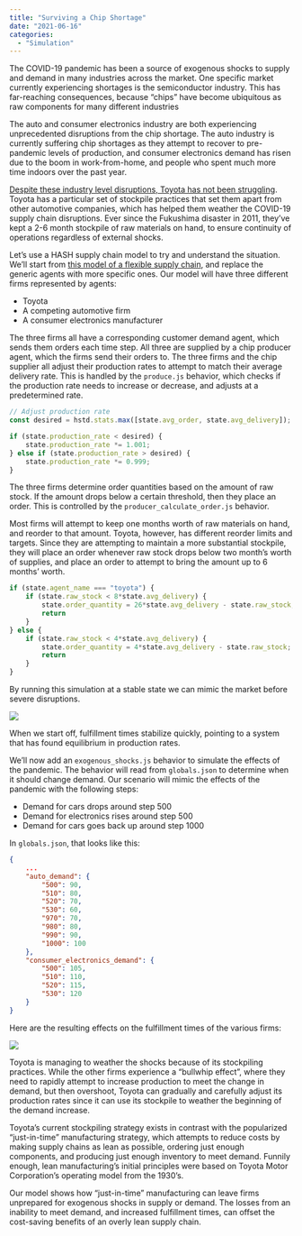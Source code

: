 ```yaml
---
title: "Surviving a Chip Shortage"
date: "2021-06-16"
categories: 
  - "Simulation"
---
```


The COVID-19 pandemic has been a source of exogenous shocks to supply and demand in many industries across the market. One specific market currently experiencing shortages is the semiconductor industry. This has far-reaching consequences, because “chips” have become ubiquitous as raw components for many different industries

The auto and consumer electronics industry are both experiencing unprecedented disruptions from the chip shortage. The auto industry is currently suffering chip shortages as they attempt to recover to pre-pandemic levels of production, and consumer electronics demand has risen due to the boom in work-from-home, and people who spent much more time indoors over the past year.

[Despite these industry level disruptions, Toyota has not been struggling](https://www.bloomberg.com/news/articles/2021-04-07/how-toyota-s-supply-chain-helped-it-weather-the-chip-shortage). Toyota has a particular set of stockpile practices that set them apart from other automotive companies, which has helped them weather the COVID-19 supply chain disruptions. Ever since the Fukushima disaster in 2011, they’ve kept a 2-6 month stockpile of raw materials on hand, to ensure continuity of operations regardless of external shocks.

Let’s use a HASH supply chain model to try and understand the situation. We’ll start from [this model of a flexible supply chain](https://hash.ai/@hash/flexible-supply-chain), and replace the generic agents with more specific ones. Our model will have three different firms represented by agents:

- Toyota
- A competing automotive firm
- A consumer electronics manufacturer

The three firms all have a corresponding customer demand agent, which sends them orders each time step. All three are supplied by a chip producer agent, which the firms send their orders to. The three firms and the chip supplier all adjust their production rates to attempt to match their average delivery rate. This is handled by the `produce.js` behavior, which checks if the production rate needs to increase or decrease, and adjusts at a predetermined rate.

```javascript
// Adjust production rate
const desired = hstd.stats.max([state.avg_order, state.avg_delivery]);

if (state.production_rate < desired) {
    state.production_rate *= 1.001;
} else if (state.production_rate > desired) {
    state.production_rate *= 0.999;
}
```

The three firms determine order quantities based on the amount of raw stock. If the amount drops below a certain threshold, then they place an order. This is controlled by the `producer_calculate_order.js` behavior.

Most firms will attempt to keep one months worth of raw materials on hand, and reorder to that amount. Toyota, however, has different reorder limits and targets. Since they are attempting to maintain a more substantial stockpile, they will place an order whenever raw stock drops below two month’s worth of supplies, and place an order to attempt to bring the amount up to 6 months’ worth.

```javascript
if (state.agent_name === "toyota") {
    if (state.raw_stock < 8*state.avg_delivery) {
        state.order_quantity = 26*state.avg_delivery - state.raw_stock;
        return
    }
} else {
    if (state.raw_stock < 4*state.avg_delivery) {
        state.order_quantity = 4*state.avg_delivery - state.raw_stock;
        return
    }
}
```

By running this simulation at a stable state we can mimic the market before severe disruptions.

![](https://lh5.googleusercontent.com/-5HPAj8tOAjAcbXWXtGhihzyhUrhdBT8hrDf7Ge3u2w2BkpUleet93-w_nyKR62OD2DF7_F_90THrdD21sqHGLc1zuxY5zYfgwZiebeb0qQ-IMtsPoq720ahxlyMF6Zk1sm58xgu)

When we start off, fulfillment times stabilize quickly, pointing to a system that has found equilibrium in production rates.

We’ll now add an `exogenous_shocks.js` behavior to simulate the effects of the pandemic. The behavior will read from `globals.json` to determine when it should change demand. Our scenario will mimic the effects of the pandemic with the following steps:

- Demand for cars drops around step 500
- Demand for electronics rises around step 500
- Demand for cars goes back up around step 1000

In `globals.json`, that looks like this:

```json
{
    ...
    "auto_demand": {
        "500": 90,
        "510": 80,
        "520": 70,
        "530": 60,
        "970": 70,
        "980": 80,
        "990": 90,
        "1000": 100
    },
    "consumer_electronics_demand": {
        "500": 105,
        "510": 110,
        "520": 115,
        "530": 120
    }
}
```

Here are the resulting effects on the fulfillment times of the various firms:

![](https://lh5.googleusercontent.com/Y5_gpNzOwE73xKKN95_XnambbXQQny0U6a4mox_CYgWcye29kgQrMnlAUpCkMOjm3Zscr1ap1rQDZf2vPH_4C8tImW6lKYite32sVeSSzPKR1IIFNxQjJanPi9BLmdpAHI08leeE)

Toyota is managing to weather the shocks because of its stockpiling practices. While the other firms experience a “bullwhip effect”, where they need to rapidly attempt to increase production to meet the change in demand, but then overshoot, Toyota can gradually and carefully adjust its production rates since it can use its stockpile to weather the beginning of the demand increase.

Toyota’s current stockpiling strategy exists in contrast with the popularized “just-in-time” manufacturing strategy, which attempts to reduce costs by making supply chains as lean as possible, ordering just enough components, and producing just enough inventory to meet demand. Funnily enough, lean manufacturing’s initial principles were based on Toyota Motor Corporation’s operating model from the 1930’s.

Our model shows how “just-in-time” manufacturing can leave firms unprepared for exogenous shocks in supply or demand. The losses from an inability to meet demand, and increased fulfillment times, can offset the cost-saving benefits of an overly lean supply chain.
